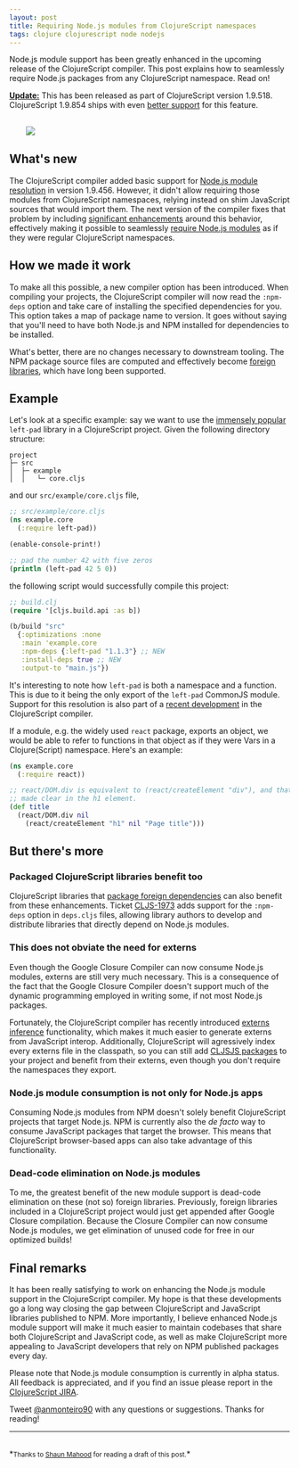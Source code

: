 ```yaml
---
layout: post
title: Requiring Node.js modules from ClojureScript namespaces
tags: clojure clojurescript node nodejs
---
```


Node.js module support has been greatly enhanced in the upcoming release of the
ClojureScript compiler. This post explains how to seamlessly require Node.js packages
from any ClojureScript namespace. Read on!

<!--more-->

<div class="message">
  <strong style="text-decoration:underline">Update:</strong> This has been released
  as part of ClojureScript version 1.9.518. ClojureScript 1.9.854 ships with even
  <a href="https://clojurescript.org/news/2017-07-12-clojurescript-is-not-an-island-integrating-node-modules">better support</a> for this feature.
</div>

<div style="margin:30px">
  <img style="max-width: 70%;margin:0 auto" src="https://cloud.githubusercontent.com/assets/661909/23828334/9eedc8b0-0683-11e7-89bb-45afc0da79fd.jpg">
</div>

## What's new

The ClojureScript compiler added basic support for
[Node.js module resolution](https://clojurescript.org/guides/javascript-modules#node-modules)
in version 1.9.456. However, it didn't allow requiring those modules from ClojureScript
namespaces, relying instead on shim JavaScript sources that would import them. The next
version of the compiler fixes that problem by including
[significant enhancements](https://github.com/clojure/clojurescript/wiki/Enhanced-Node.js-Modules-Support)
around this behavior, effectively making it possible to seamlessly
[require Node.js modules](https://github.com/clojure/clojurescript/commit/777d41b9b6fe83c3d29fc51ee3ddbdfeff4f803b)
as if they were regular ClojureScript namespaces.

## How we made it work

To make all this possible, a new compiler option has been introduced. When compiling
your projects, the ClojureScript compiler will now read the `:npm-deps` option and
take care of installing the specified dependencies for you. This option takes a map
of package name to version. It goes without saying that you'll need to have both
Node.js and NPM installed for dependencies to be installed.

What's better, there are no changes necessary to downstream tooling. The NPM package
source files are computed and effectively become
[foreign libraries](https://clojurescript.org/reference/compiler-options#foreign-libs),
which have long been supported.

## Example

Let's look at a specific example: say we want to use the
[immensely popular](https://www.theregister.co.uk/2016/03/23/npm_left_pad_chaos/)
`left-pad` library in a ClojureScript project. Given the following directory structure:

```
project
├─ src
│  ├─ example
│  │   └─ core.cljs
```

and our `src/example/core.cljs` file,

```clojure
;; src/example/core.cljs
(ns example.core
  (:require left-pad))

(enable-console-print!)

;; pad the number 42 with five zeros
(println (left-pad 42 5 0))
```

the following script would successfully compile this project:

```clojure
;; build.clj
(require '[cljs.build.api :as b])

(b/build "src"
  {:optimizations :none
   :main 'example.core
   :npm-deps {:left-pad "1.1.3"} ;; NEW
   :install-deps true ;; NEW
   :output-to "main.js"})
```

It's interesting to note how `left-pad` is both a namespace and a function. This
is due to it being the only export of the `left-pad` CommonJS module. Support for
this resolution is also part of a
[recent development](https://github.com/clojure/clojurescript/commit/1d38f73a86081ad54cb230c507fbae183d768d6b)
in the ClojureScript compiler.

If a module, e.g. the widely used `react` package, exports an object, we would
be able to refer to functions in that object as if they were Vars in a Clojure(Script) namespace.
Here's an example:

```clojure
(ns example.core
  (:require react))

;; react/DOM.div is equivalent to (react/createElement "div"), and that is
;; made clear in the h1 element.
(def title
  (react/DOM.div nil
    (react/createElement "h1" nil "Page title")))
```

## But there's more

### Packaged ClojureScript libraries benefit too

ClojureScript libraries that
[package foreign dependencies](https://clojurescript.org/reference/packaging-foreign-deps)
can also benefit from these enhancements. Ticket [CLJS-1973](http://dev.clojure.org/jira/browse/CLJS-1973)
adds support for the `:npm-deps` option in `deps.cljs` files, allowing library
authors to develop and distribute libraries that directly depend on Node.js modules.

### This does **not** obviate the need for externs

Even though the Google Closure Compiler can now consume Node.js modules, externs
are still very much necessary. This is a consequence of the fact that the Google
Closure Compiler doesn't support much of the dynamic programming employed in writing
some, if not most Node.js packages.

Fortunately, the ClojureScript compiler has
recently introduced [externs inference](https://clojurescript.org/guides/externs)
functionality, which makes it much easier to generate externs from JavaScript interop.
Additionally, ClojureScript will agressively index every externs file in the classpath,
so you can still add [CLJSJS packages](http://cljsjs.github.io/) to your project
and benefit from their externs, even though you don't require the namespaces they
export.

### Node.js module consumption is not only for Node.js apps

Consuming Node.js modules from NPM doesn't solely benefit ClojureScript projects
that target Node.js. NPM is currently also the _de facto_ way to consume JavaScript
packages that target the browser. This means that ClojureScript browser-based apps
can also take advantage of this functionality.

### Dead-code elimination on Node.js modules

To me, the greatest benefit of the new module support is dead-code elimination on
these (not so) foreign libraries. Previously, foreign libraries included in a ClojureScript
project would just get appended after Google Closure compilation. Because the Closure
Compiler can now consume Node.js modules, we get elimination of unused code for
free in our optimized builds!

## Final remarks

It has been really satisfying to work on enhancing the Node.js module support in
the ClojureScript compiler. My hope is that these developments go a long way closing
the gap between ClojureScript and JavaScript libraries published to NPM. More
importantly, I believe enhanced Node.js module support will make it much easier
to maintain codebases that share both ClojureScript and JavaScript code, as well
as make ClojureScript more appealing to JavaScript developers that rely on NPM
published packages every day.

Please note that Node.js module consumption is currently in alpha status. All
feedback is appreciated, and if you find an issue please report in the
[ClojureScript JIRA](http://dev.clojure.org/jira/browse/CLJS).

Tweet [@anmonteiro90](https://twitter.com/anmonteiro90) with any questions or
suggestions. Thanks for reading!

---

<br>
*<small>Thanks to <a href="https://twitter.com/ShaunMahood">Shaun Mahood</a>
for reading a draft of this post.</small>*
